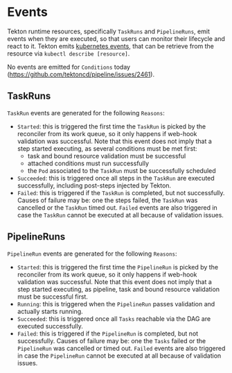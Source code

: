 <!--
---
linkTitle: "Events"
weight: 2
---
-->
# Events

Tekton runtime resources, specifically `TaskRuns` and `PipelineRuns`,
emit events when they are executed, so that users can monitor their lifecycle
and react to it. Tekton emits [kubernetes events](https://kubernetes.io/docs/reference/generated/kubernetes-api/v1.18/#event-v1-core), that can be retrieve from the resource via
`kubectl describe [resource]`.

No events are emitted for `Conditions` today (https://github.com/tektoncd/pipeline/issues/2461).

## TaskRuns

`TaskRun` events are generated for the following `Reasons`:
- `Started`: this is triggered the first time the `TaskRun` is picked by the
  reconciler from its work queue, so it only happens if web-hook validation was
  successful. Note that this event does not imply that a step started executing,
  as several conditions must be met first:
  - task and bound resource validation must be successful
  - attached conditions must run successfully
  - the `Pod` associated to the `TaskRun` must be successfully scheduled
- `Succeeded`: this is triggered once all steps in the `TaskRun` are executed
  successfully, including post-steps injected by Tekton.
- `Failed`: this is triggered if the `TaskRun` is completed, but not successfully.
  Causes of failure may be: one the steps failed, the `TaskRun` was cancelled or
  the `TaskRun` timed out. `Failed` events are also triggered in case the `TaskRun`
  cannot be executed at all because of validation issues.

## PipelineRuns

`PipelineRun` events are generated for the following `Reasons`:
- `Started`: this is triggered the first time the `PipelineRun` is picked by the
  reconciler from its work queue, so it only happens if web-hook validation was
  successful. Note that this event does not imply that a step started executing,
  as pipeline, task and bound resource validation must be successful first.
- `Running`: this is triggered when the `PipelineRun` passes validation and
  actually starts running.
- `Succeeded`: this is triggered once all `Tasks` reachable via the DAG are
  executed successfully.
- `Failed`: this is triggered if the `PipelineRun` is completed, but not
  successfully. Causes of failure may be: one the `Tasks` failed or the
  `PipelineRun` was cancelled or timed out. `Failed` events are also triggered
  in case the `PipelineRun` cannot be executed at all because of validation issues.
